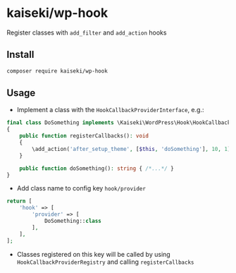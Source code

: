 # kaiseki/wp-hook

Register classes with `add_filter` and `add_action` hooks

## Install

```bash
composer require kaiseki/wp-hook
```

## Usage

* Implement a class with the `HookCallbackProviderInterface`, e.g.:

```php
final class DoSomething implements \Kaiseki\WordPress\Hook\HookCallbackProviderInterface
{
    public function registerCallbacks(): void
    {
        \add_action('after_setup_theme', [$this, 'doSomething'], 10, 1);
    }

    public function doSomething(): string { /*...*/ }
}
```

* Add class name to config key `hook/provider`

```php
return [
    'hook' => [
        'provider' => [
            DoSomething::class
        ],
    ],
];
```

* Classes registered on this key will be called by using `HookCallbackProviderRegistry` and calling `registerCallbacks`
